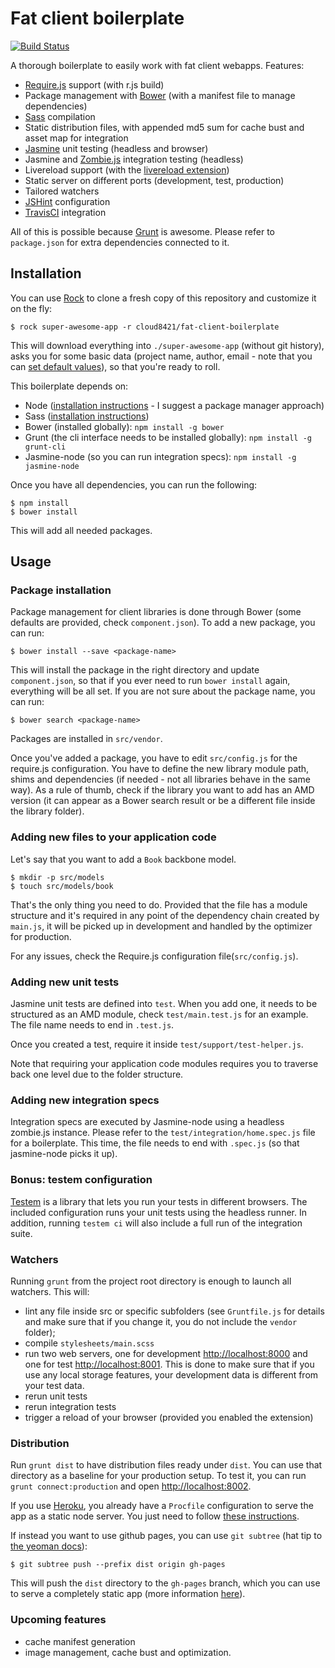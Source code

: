 # Fat client boilerplate

[![Build Status](https://travis-ci.org/cloud8421/fat-client-boilerplate.png?branch=master)](https://travis-ci.org/cloud8421/fat-client-boilerplate)

A thorough boilerplate to easily work with fat client webapps. Features:

- [Require.js](http://requirejs.org) support (with r.js build)
- Package management with [Bower](http://twitter.github.com/bower/) (with a manifest file to manage dependencies)
- [Sass](http://sass-lang.com/) compilation
- Static distribution files, with appended md5 sum for cache bust and asset map for integration
- [Jasmine](http://pivotal.github.com/jasmine/) unit testing (headless and browser)
- Jasmine and [Zombie.js](http://zombie.labnotes.org/) integration testing (headless)
- Livereload support (with the [livereload extension](https://chrome.google.com/webstore/detail/livereload/jnihajbhpnppcggbcgedagnkighmdlei?hl=en))
- Static server on different ports (development, test, production)
- Tailored watchers
- [JSHint](http://www.jshint.com/) configuration
- [TravisCI](https://travis-ci.org/) integration

All of this is possible because [Grunt](http://gruntjs.com) is awesome. Please refer to `package.json` for extra dependencies connected to it.

## Installation

You can use [Rock](https://github.com/rocktemplates/rock) to clone a fresh copy of this repository and customize it on the fly:

    $ rock super-awesome-app -r cloud8421/fat-client-boilerplate

This will download everything into `./super-awesome-app` (without git history), asks you for some basic data (project name, author, email - note that you can [set default values](https://github.com/rocktemplates/rock#rockconfjson)), so that you're ready to roll.

This boilerplate depends on:

- Node ([installation instructions](https://github.com/joyent/node/wiki/Installing-Node.js-via-package-manager) - I suggest a package manager approach)
- Sass ([installation instructions](http://sass-lang.com/download.html))
- Bower (installed globally): `npm install -g bower`
- Grunt (the cli interface needs to be installed globally): `npm install -g grunt-cli`
- Jasmine-node (so you can run integration specs): `npm install -g jasmine-node`

Once you have all dependencies, you can run the following:

    $ npm install
    $ bower install

This will add all needed packages.

## Usage

### Package installation

Package management for client libraries is done through Bower (some defaults are provided, check `component.json`). To add a new package, you can run:

    $ bower install --save <package-name>

This will install the package in the right directory and update `component.json`, so that if you ever need to run `bower install` again, everything will be all set. If you are not sure about the package name, you can run:

    $ bower search <package-name>

Packages are installed in `src/vendor`.

Once you've added a package, you have to edit `src/config.js` for the require.js configuration. You have to define the new library module path, shims and dependencies (if needed - not all libraries behave in the same way). As a rule of thumb, check if the library you want to add has an AMD version (it can appear as a Bower search result or be a different file inside the library folder).

### Adding new files to your application code

Let's say that you want to add a `Book` backbone model.

    $ mkdir -p src/models
    $ touch src/models/book

That's the only thing you need to do. Provided that the file has a module structure and it's required in any point of the dependency chain created by `main.js`, it will be picked up in development and handled by the optimizer for production.

For any issues, check the Require.js configuration file(`src/config.js`).

### Adding new unit tests

Jasmine unit tests are defined into `test`. When you add one, it needs to be structured as an AMD module, check `test/main.test.js` for an example. The file name needs to end in `.test.js`.

Once you created a test, require it inside `test/support/test-helper.js`.

Note that requiring your application code modules requires you to traverse back one level due to the folder structure.

### Adding new integration specs

Integration specs are executed by Jasmine-node using a headless zombie.js instance. Please refer to the `test/integration/home.spec.js` file for a boilerplate. This time, the file needs to end with `.spec.js` (so that jasmine-node picks it up).

### Bonus: testem configuration

[Testem](https://github.com/airportyh/testem) is a library that lets you run your tests in different browsers. The included configuration runs your unit tests using the headless runner. In addition, running `testem ci` will also include a full run of the integration suite.

### Watchers

Running `grunt` from the project root directory is enough to launch all watchers. This will:

- lint any file inside src or specific subfolders (see `Gruntfile.js` for details and make sure that if you change it, you do not include the `vendor` folder);
- compile `stylesheets/main.scss`
- run two web servers, one for development [http://localhost:8000](http://localhost:8000) and one for test [http://localhost:8001](http://localhost:8001). This is done to make sure that if you use any local storage features, your development data is different from your test data.
- rerun unit tests
- rerun integration tests
- trigger a reload of your browser (provided you enabled the extension)

### Distribution

Run `grunt dist` to have distribution files ready under `dist`. You can use that directory as a baseline for your production setup. To test it, you can run `grunt connect:production` and open [http://localhost:8002](http://localhost:8002).

If you use [Heroku](http://heroku.com), you already have a `Procfile` configuration to serve the app as a static node server. You just need to follow [these instructions](https://devcenter.heroku.com/articles/nodejs#deploy-your-application-to-heroku).

If instead you want to use github pages, you can use `git subtree` (hat tip to
[the yeoman docs](http://yeoman.io/deployment.html)):

    $ git subtree push --prefix dist origin gh-pages

This will push the `dist` directory to the `gh-pages` branch, which you can use
to serve a completely static app (more information
[here](https://help.github.com/articles/creating-project-pages-manually)).

### Upcoming features

- cache manifest generation
- image management, cache bust and optimization.

